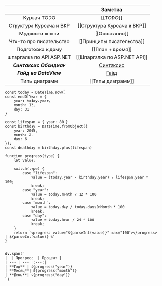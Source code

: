 
|                          |                                       Заметка                                        |
| :----------------------: | :----------------------------------------------------------------------------------: |
|       Курсач TODO        |                                       [[TODO]]                                       |
| Структура Курсача и ВКР  |                             [[Структура Курсача и ВКР]]                              |
|      Мудрости жизни      |                                    [[Осознание]]                                     |
| Что-то про писательство  |                              [[Принципы писательства]]                               |
|    Подготовка к дему     |                                   [[План + время]]                                   |
| шпаргалка по API ASP.NET |                             [[Шпаргалка по ASP.NET API]]                             |
| ***Синтаксис Обсидиан*** | [Синтаксис](https://help.obsidian.md/Editing+and+formatting/Basic+formatting+syntax) |
|  ***Гайд на DataView***  |  [Гайд](https://blacksmithgu.github.io/obsidian-dataview/annotation/add-metadata/)   |
|      Типы диаграмм       |                                  [[Типы диаграмм]]                                   |


```dataviewjs
const today = DateTime.now()
const endOfYear = {
    year: today.year,
    month: 12,
    day: 31
}

const lifespan = { year: 80 } 
const birthday = DateTime.fromObject({
    year: 2005,
    month: 2,
    day: 6
});
const deathday = birthday.plus(lifespan)

function progress(type) {
    let value;
    
    switch(type) {
        case "lifespan": 
            value = (today.year - birthday.year) / lifespan.year * 100;
            break;
        case "year":
            value = today.month / 12 * 100
            break;
        case "month":
            value = today.day / today.daysInMonth * 100
            break;
        case "day":
            value = today.hour / 24 * 100
            break;
    }
    return `<progress value="${parseInt(value)}" max="100"></progress> | ${parseInt(value)} %`
}


dv.span(`
|  | Прогресс  | Процент |
| --- | --- |:---:|
| **Год** | ${progress("year")}
| **Месяц**| ${progress("month")}
| **День**| ${progress("day")}
`)
```

